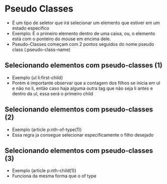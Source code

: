 # Pseudo Classes
-   É um tipo de seletor que irá selecionar um elemento que estiver em um estado específico
-   Exemplo: É o primeiro elemento dentro de uma caixa, ou, o elemento está com o ponteiro do mouse em encima dele.
-   Pseudo-Classes começam com 2 pontos seguidos do nome pseudo class (:pseudo-class-name)

## Selecionando elementos com pseudo-classes (1)
*   Exemplo (ul li:first-child)
*   Porém é importante observar que a contagem dos filhos se inicia em ul e não no li, então caso haja
alguma outra tag que não seja li antes e dentro da ul, essa será o primeiro child

## Selecionando elementos com pseudo-classes (2)
*   Exemplo (article p:nth-of-type(1))
*   Essa regra ja consegue selecionar especificamente o filho desejado

## Selecionando elementos com pseudo-classes (3)
*   Exemplo (article p:nth-child(1))
*   Funciona da mesma forma que o of type